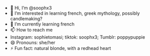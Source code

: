 - 👋 Hi, I’m @soophx3
- 👀 I’m interested in learning french, greek mythology, possibly candlemaking?
- 🌱 I’m currently learning french
- 📫 How to reach me 
- Instagram: sophietomasi; tiktok: soophx3; Tumblr: poppypuppie
- 😄 Pronouns: she/her
- ⚡ Fun fact: natural blonde, with a redhead heart

<!---
soophx3/soophx3 is a ✨ special ✨ repository because its `README.md` (this file) appears on your GitHub profile.
You can click the Preview link to take a look at your changes.
--->
